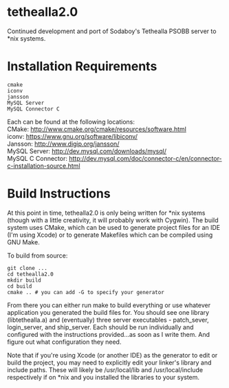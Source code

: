 tethealla2.0
============

Continued development and port of Sodaboy's Tethealla PSOBB server to *nix systems.

Installation Requirements
============

	cmake
    iconv
    jansson
    MySQL Server
    MySQL Connector C

Each can be found at the following locations:  
CMake: http://www.cmake.org/cmake/resources/software.html  
iconv: https://www.gnu.org/software/libiconv/  
Jansson: http://www.digip.org/jansson/  
MySQL Server: http://dev.mysql.com/downloads/mysql/  
MySQL C Connector: http://dev.mysql.com/doc/connector-c/en/connector-c-installation-source.html  

Build Instructions
============

At this point in time, tethealla2.0 is only being written for *nix systems (though with a
little creativity, it will probably work with Cygwin). The build system uses CMake, which
can be used to generate project files for an IDE (I'm using Xcode) or to generate Makefiles
which can be compiled using GNU Make. 

To build from source:

    git clone ...
    cd tethealla2.0  
    mkdir build  
    cd build  
    cmake .. # you can add -G to specify your generator  

From there you can either run make to build everything or use whatever application you
generated the build files for. You should see one library (libtethealla.a) and (eventually)
three server executables - patch_sever, login_server, and ship_server. Each should be run
individually and configured with the instructions provided...as soon as I write them. And
figure out what configuration they need.

Note that if you're using Xcode (or another IDE) as the generator to edit or build the 
project, you may need to explicitly edit your linker's library and include paths. These 
will likely be /usr/local/lib and /usr/local/include respectively if on *nix and you 
installed the libraries to your system.